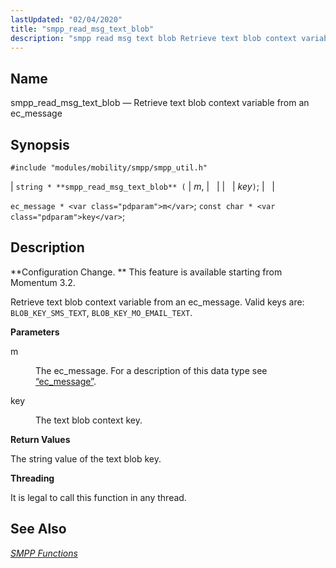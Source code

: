 ```yaml
---
lastUpdated: "02/04/2020"
title: "smpp_read_msg_text_blob"
description: "smpp read msg text blob Retrieve text blob context variable from an ec message string smpp read msg text blob m key ec message m const char key Configuration Change This feature is available starting from Momentum 3 2 Retrieve text blob context variable from an ec message Valid keys..."
---
```


<a name="apis.smpp_read_msg_text_blob"></a> 
## Name

smpp_read_msg_text_blob — Retrieve text blob context variable from an ec_message

## Synopsis

`#include "modules/mobility/smpp/smpp_util.h"`

| `string * **smpp_read_msg_text_blob** (` | <var class="pdparam">m</var>, |   |
|   | <var class="pdparam">key</var>`)`; |   |

`ec_message * <var class="pdparam">m</var>`;
`const char * <var class="pdparam">key</var>`;<a name="idp61484288"></a> 
## Description

**Configuration Change. ** This feature is available starting from Momentum 3.2.

Retrieve text blob context variable from an ec_message. Valid keys are: `BLOB_KEY_SMS_TEXT`, `BLOB_KEY_MO_EMAIL_TEXT`.

**<a name="idp61488096"></a> Parameters**

<dl class="variablelist">

<dt>m</dt>

<dd>

The ec_message. For a description of this data type see [“ec_message”](/momentum/3/3-api/structs-ec-message).

</dd>

<dt>key</dt>

<dd>

The text blob context key.

</dd>

</dl>

**<a name="idp61493232"></a> Return Values**

The string value of the text blob key.

**<a name="idp61494160"></a> Threading**

It is legal to call this function in any thread.

<a name="idp61495264"></a> 
## See Also

[*SMPP Functions*](/momentum/3/3-api/smpp)